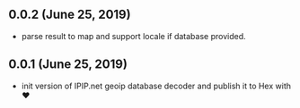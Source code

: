 ## 0.0.2 (June 25, 2019)
  - parse result to map and support locale if database provided.

## 0.0.1 (June 25, 2019)

  - init version of IPIP.net geoip database decoder and publish it to Hex with ❤️


